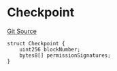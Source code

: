 # Checkpoint
[Git Source](https://github.com/llama-community/vertex-v1/blob/28b1b0e095ba3c46d62387b2c29c8768bc213a6c/src/utils/Structs.sol)


```solidity
struct Checkpoint {
    uint256 blockNumber;
    bytes8[] permissionSignatures;
}
```

